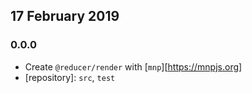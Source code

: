 ## 17 February 2019

### 0.0.0

- Create `@reducer/render` with [`mnp`][https://mnpjs.org]
- [repository]: `src`, `test`
